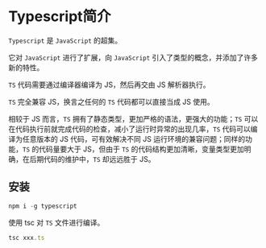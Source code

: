 # Typescript简介

`Typescript` 是 `JavaScript` 的超集。

它对 `JavaScript` 进行了扩展，向 `JavaScript` 引入了类型的概念，并添加了许多新的特性。

`TS` 代码需要通过编译器编译为 JS，然后再交由 JS 解析器执行。

`TS` 完全兼容 JS，换言之任何的 `TS` 代码都可以直接当成 JS 使用。

相较于 JS 而言，`TS` 拥有了静态类型，更加严格的语法，更强大的功能；`TS` 可以在代码执行前就完成代码的检查，减小了运行时异常的出现几率，`TS` 代码可以编译为任意版本的 JS 代码，可有效解决不同 JS 运行环境的兼容问题；同样的功能，`TS` 的代码量要大于 JS，但由于 `TS` 的代码结构更加清晰，变量类型更加明确，在后期代码的维护中，`TS` 却远远胜于 JS。

## 安装

```js
npm i -g typescript
```

使用 tsc 对 `TS` 文件进行编译。

```js
tsc xxx.ts
```
